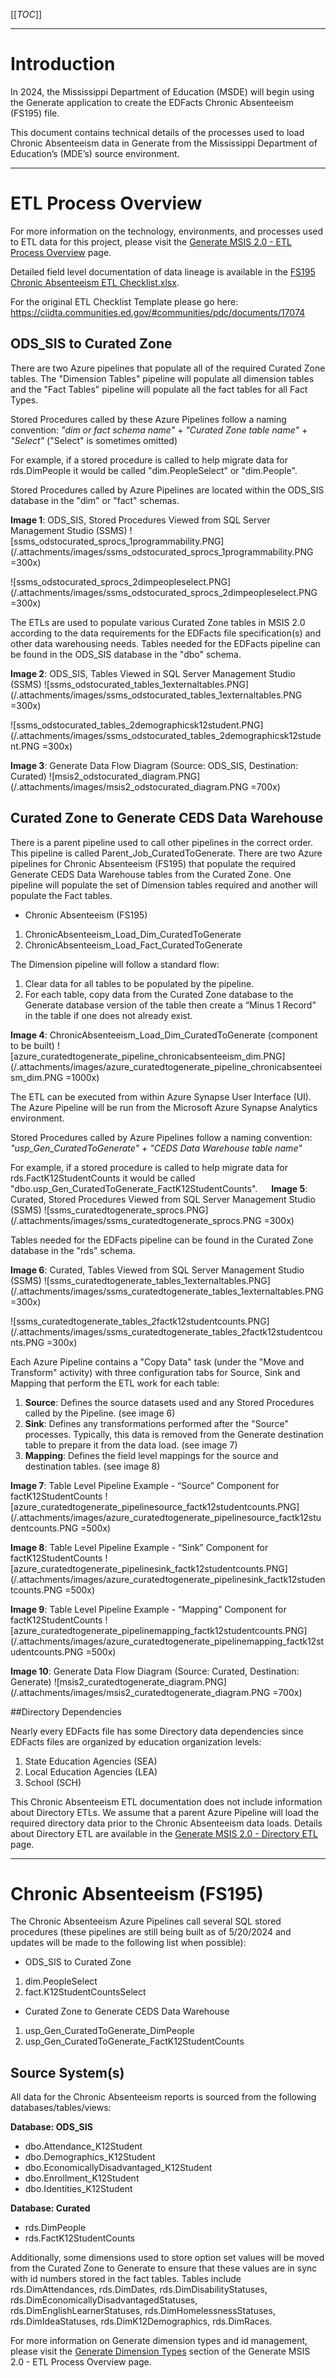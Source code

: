 [[_TOC_]]

---
# Introduction
In 2024, the Mississippi Department of Education (MSDE) will begin using the Generate application to create the EDFacts Chronic Absenteeism (FS195) file. 

This document contains technical details of the processes used to load Chronic Absenteeism data in Generate from the Mississippi Department of Education’s (MDE’s) source environment.

---
# ETL Process Overview

For more information on the technology, environments, and processes used to ETL data for this project, please visit the [Generate MSIS 2.0 - ETL Process Overview](/Generate-MSIS-2.0-%2D-ETL-Process-Overview) page.

Detailed field level documentation of data lineage is available in the [FS195 Chronic Absenteeism ETL Checklist.xlsx](https://example.link.sharepoint).

For the original ETL Checklist Template please go here: 
https://ciidta.communities.ed.gov/#communities/pdc/documents/17074


## ODS_SIS to Curated Zone

There are two Azure pipelines that populate all of the required Curated Zone tables. The "Dimension Tables" pipeline will populate all dimension tables and the "Fact Tables" pipeline will populate all the fact tables for all Fact Types.

Stored Procedures called by these Azure Pipelines follow a naming convention:
 _"dim or fact schema name"_ + _"Curated Zone table name"_ + _"Select"_ ("Select" is sometimes omitted)

For example, if a stored procedure is called to help migrate data for rds.DimPeople it would be called "dim.PeopleSelect" or "dim.People".

Stored Procedures called by Azure Pipelines are located within the ODS_SIS database in the "dim" or "fact" schemas.

**Image 1**: ODS_SIS, Stored Procedures Viewed from SQL Server Management Studio (SSMS)
![ssms_odstocurated_sprocs_1programmability.PNG](/.attachments/images/ssms_odstocurated_sprocs_1programmability.PNG =300x)

![ssms_odstocurated_sprocs_2dimpeopleselect.PNG](/.attachments/images/ssms_odstocurated_sprocs_2dimpeopleselect.PNG =300x)

The ETLs are used to populate various Curated Zone tables in MSIS 2.0 according to the data requirements for the EDFacts file specification(s) and other data warehousing needs. Tables needed for the EDFacts pipeline can be found in the ODS_SIS database in the "dbo" schema.

**Image 2**: ODS_SIS, Tables Viewed in SQL Server Management Studio (SSMS)
![ssms_odstocurated_tables_1externaltables.PNG](/.attachments/images/ssms_odstocurated_tables_1externaltables.PNG =300x)

![ssms_odstocurated_tables_2demographicsk12student.PNG](/.attachments/images/ssms_odstocurated_tables_2demographicsk12student.PNG =300x)

**Image 3**: Generate Data Flow Diagram (Source: ODS_SIS, Destination: Curated)
![msis2_odstocurated_diagram.PNG](/.attachments/images/msis2_odstocurated_diagram.PNG =700x)

## Curated Zone to Generate CEDS Data Warehouse

There is a parent pipeline used to call other pipelines in the correct order. This pipeline is called Parent_Job_CuratedToGenerate. There are two Azure pipelines for Chronic Absenteeism (FS195) that populate the required Generate CEDS Data Warehouse tables from the Curated Zone. One pipeline will populate the set of Dimension tables required and another will populate the Fact tables.

- Chronic Absenteeism (FS195) 
1. ChronicAbsenteeism_Load_Dim_CuratedToGenerate
1. ChronicAbsenteeism_Load_Fact_CuratedToGenerate

The Dimension pipeline will follow a standard flow: 
1. Clear data for all tables to be populated by the pipeline.
1. For each table, copy data from the Curated Zone database to the Generate database version of the table then create a “Minus 1 Record” in the table if one does not already exist. 

**Image 4**: ChronicAbsenteeism_Load_Dim_CuratedToGenerate (component to be built)
![azure_curatedtogenerate_pipeline_chronicabsenteeism_dim.PNG](/.attachments/images/azure_curatedtogenerate_pipeline_chronicabsenteeism_dim.PNG =1000x)

The ETL can be executed from within Azure Synapse User Interface (UI). The Azure Pipeline will be run from the Microsoft Azure Synapse Analytics environment.

Stored Procedures called by Azure Pipelines follow a naming convention:
_"usp_Gen_CuratedToGenerate" + "CEDS Data Warehouse table name"_

For example, if a stored procedure is called to help migrate data for rds.FactK12StudentCounts it would be called "dbo.usp_Gen_CuratedToGenerate_FactK12StudentCounts".
 
**Image 5**: Curated, Stored Procedures Viewed from SQL Server Management Studio (SSMS)
![ssms_curatedtogenerate_sprocs.PNG](/.attachments/images/ssms_curatedtogenerate_sprocs.PNG =300x)
 
Tables needed for the EDFacts pipeline can be found in the Curated Zone database in the "rds" schema.

**Image 6**: Curated, Tables Viewed from SQL Server Management Studio (SSMS)
![ssms_curatedtogenerate_tables_1externaltables.PNG](/.attachments/images/ssms_curatedtogenerate_tables_1externaltables.PNG =300x)

![ssms_curatedtogenerate_tables_2factk12studentcounts.PNG](/.attachments/images/ssms_curatedtogenerate_tables_2factk12studentcounts.PNG =300x)

Each Azure Pipeline contains a "Copy Data" task (under the "Move and Transform" activity) with three configuration tabs for Source, Sink and Mapping that perform the ETL work for each table:  
1. **Source**: Defines the source datasets used and any Stored Procedures called by the Pipeline. (see image 6)
1. **Sink**: Defines any transformations performed after the "Source" processes. Typically, this data is removed from the Generate destination table to prepare it from the data load. (see image 7)
1. **Mapping**: Defines the field level mappings for the source and destination tables. (see image 8)

**Image 7**: Table Level Pipeline Example - “Source” Component for factK12StudentCounts
![azure_curatedtogenerate_pipelinesource_factk12studentcounts.PNG](/.attachments/images/azure_curatedtogenerate_pipelinesource_factk12studentcounts.PNG =500x)

**Image 8**: Table Level Pipeline Example - “Sink” Component for factK12StudentCounts 
![azure_curatedtogenerate_pipelinesink_factk12studentcounts.PNG](/.attachments/images/azure_curatedtogenerate_pipelinesink_factk12studentcounts.PNG =500x)
 
**Image 9**: Table Level Pipeline Example - “Mapping” Component for factK12StudentCounts
![azure_curatedtogenerate_pipelinemapping_factk12studentcounts.PNG](/.attachments/images/azure_curatedtogenerate_pipelinemapping_factk12studentcounts.PNG =500x)

**Image 10**: Generate Data Flow Diagram (Source: Curated, Destination: Generate)
![msis2_curatedtogenerate_diagram.PNG](/.attachments/images/msis2_curatedtogenerate_diagram.PNG =700x)

##Directory Dependencies  

Nearly every EDFacts file has some Directory data dependencies since EDFacts files are organized by education organization levels: 
1. State Education Agencies (SEA)
1. Local Education Agencies (LEA)
1. School (SCH)

This Chronic Absenteeism ETL documentation does not include information about Directory ETLs. We assume that a parent Azure Pipeline will load the required directory data prior to the Chronic Absenteeism data loads. Details about Directory ETL are available in the [Generate MSIS 2.0 - Directory ETL](/Generate-MSIS-2.0-%2D-Directory-ETL) page.

---
# Chronic Absenteeism (FS195)

The Chronic Absenteeism Azure Pipelines call several SQL stored procedures (these pipelines are still being built as of 5/20/2024 and updates will be made to the following list when possible):
- ODS_SIS to Curated Zone 
1. dim.PeopleSelect
2. fact.K12StudentCountsSelect

- Curated Zone to Generate CEDS Data Warehouse
1. usp_Gen_CuratedToGenerate_DimPeople
1. usp_Gen_CuratedToGenerate_FactK12StudentCounts

## Source System(s)
All data for the Chronic Absenteeism reports is sourced from the following databases/tables/views:

**Database: ODS_SIS**
- dbo.Attendance_K12Student
- dbo.Demographics_K12Student
- dbo.EconomicallyDisadvantaged_K12Student
- dbo.Enrollment_K12Student
- dbo.Identities_K12Student

**Database: Curated**
- rds.DimPeople
- rds.FactK12StudentCounts

Additionally, some dimensions used to store option set values will be moved from the Curated Zone to Generate to ensure that these values are in sync with id numbers stored in the fact tables. Tables include rds.DimAttendances, rds.DimDates, rds.DimDisabilityStatuses, rds.DimEconomicallyDisadvantagedStatuses, rds.DimEnglishLearnerStatuses, rds.DimHomelessnessStatuses, rds.DimIdeaStatuses, rds.DimK12Demographics, rds.DimRaces.

For more information on Generate dimension types and id management, please visit the [Generate Dimension Types](/Generate-MSIS-2.0-%2D-ETL-Process-Overview#generate-dimension-types) section of the Generate MSIS 2.0 - ETL Process Overview page.